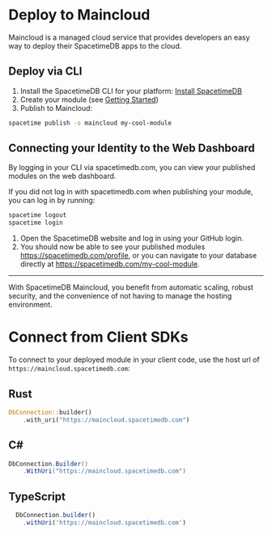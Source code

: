 # Deploy to Maincloud

Maincloud is a managed cloud service that provides developers an easy way to deploy their SpacetimeDB apps to the cloud.

## Deploy via CLI

1. Install the SpacetimeDB CLI for your platform: [Install SpacetimeDB](/install)
1. Create your module (see [Getting Started](/docs/getting-started))
1. Publish to Maincloud:

```bash
spacetime publish -s maincloud my-cool-module
```

## Connecting your Identity to the Web Dashboard

By logging in your CLI via spacetimedb.com, you can view your published modules on the web dashboard.

If you did not log in with spacetimedb.com when publishing your module, you can log in by running:
```bash
spacetime logout
spacetime login
```

1. Open the SpacetimeDB website and log in using your GitHub login.
1. You should now be able to see your published modules https://spacetimedb.com/profile, or you can navigate to your database directly at https://spacetimedb.com/my-cool-module.

---

With SpacetimeDB Maincloud, you benefit from automatic scaling, robust security, and the convenience of not having to manage the hosting environment.

# Connect from Client SDKs
To connect to your deployed module in your client code, use the host url of `https://maincloud.spacetimedb.com`:

## Rust
```rust
DbConnection::builder()
    .with_uri("https://maincloud.spacetimedb.com")
```

## C#
```csharp
DbConnection.Builder()
    .WithUri("https://maincloud.spacetimedb.com")
```

## TypeScript
```ts
  DbConnection.builder()
    .withUri('https://maincloud.spacetimedb.com')
```
